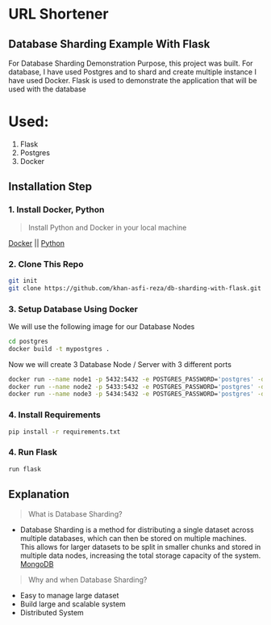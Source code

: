 # URL Shortener 
## Database Sharding Example With Flask

For Database Sharding Demonstration Purpose, this project was built. For database, I have used Postgres and to shard and create multiple instance
I have used Docker. Flask is used to demonstrate the application that will be used with the database

# Used:

1. Flask
2. Postgres
3. Docker

## Installation Step

### 1. Install Docker, Python

> Install Python and Docker in your local machine

[Docker](https://www.docker.com/products/docker-desktop) ||
[Python](https://www.python.org)

### 2. Clone This Repo
```bash
git init
git clone https://github.com/khan-asfi-reza/db-sharding-with-flask.git
```

### 3. Setup Database Using Docker
We will use the following image for our Database Nodes
```bash
cd postgres
docker build -t mypostgres .
```
Now we will create 3 Database Node / Server with 3 different ports

```bash
docker run --name node1 -p 5432:5432 -e POSTGRES_PASSWORD='postgres' -d mypostgres
docker run --name node2 -p 5433:5432 -e POSTGRES_PASSWORD='postgres' -d mypostgres
docker run --name node3 -p 5434:5432 -e POSTGRES_PASSWORD='postgres' -d mypostgres
```

### 4. Install Requirements
```bash
pip install -r requirements.txt
```

### 4. Run Flask
```bash
run flask
```

## Explanation

> What is Database Sharding?
- Database Sharding is a method for distributing a single dataset across multiple databases, which can then be stored on multiple machines. This allows for larger datasets to be split in smaller chunks and stored in multiple data nodes, increasing the total storage capacity of the system.
[MongoDB](https://www.mongodb.com/features/database-sharding-explained)

> Why and when Database Sharding?
- Easy to manage large dataset
- Build large and scalable system
- Distributed System

